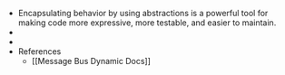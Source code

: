 - Encapsulating behavior by using abstractions is a powerful tool for making code more expressive, more testable, and easier to maintain.
-
-
- References
	- [[Message Bus Dynamic Docs]]